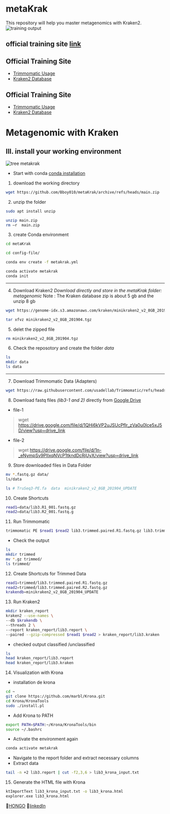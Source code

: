 # metaKrak 
This repository will help you master metagenomics with Kraken2.
![training output](https://github.com/user-attachments/assets/76c156d6-157f-4cad-a547-a77e28588ec7)


## official training site [link](https://ugene.net/metagenomic-classification-with-kraken/)
## Official Training Site
- [Trimmomatic Usage](http://www.usadellab.org/cms/?page=trimmomatic)
- [Kraken2 Database](https://benlangmead.github.io/aws-indexes/k2)

## Official Training Site
- [Trimmomatic Usage](http://www.usadellab.org/cms/?page=trimmomatic)
- [Kraken2 Database](https://benlangmead.github.io/aws-indexes/k2)

# Metagenomic with Kraken
## III. install your working environment
![tree metakrak](https://github.com/user-attachments/assets/96fc18b1-b1ed-4978-934b-27d9d4911714)
- Start with conda [conda installation](https://github.com/Bboy010/eDNA-training-24/tree/main)
1. download the working directory
```bash
wget https://github.com/Bboy010/metaKrak/archive/refs/heads/main.zip
```
2. unzip the folder
```bash
sudo apt install unzip
```
```bash
unzip main.zip
rm –r  main.zip
```
3. create Conda environment
```bash
cd metaKrak
```
```bash
cd config-file/
```
```bash
conda env create -f metakrak.yml
```
```bash
conda activate metakrak
conda init
```
---
4. Download Kraken2
*Download directly and store in the metaKrak folder: metagenomic*
Note
: The Kraken database zip is about 5 gb and the unzip 8 gb

``` bash
wget https://genome-idx.s3.amazonaws.com/kraken/minikraken2_v2_8GB_201904.tgz
```
``` bash
tar xfvz minikraken2_v2_8GB_201904.tgz
```
5. delet the zipped file

```bash
rm minikraken2_v2_8GB_201904.tgz
```
6. Check the reposotory and create the folder *data*

```bash
ls
mkdir data
ls data
```
--- 
7. Download Trimmomatic Data (Adapters)
```bash
wget https://raw.githubusercontent.com/usadellab/Trimmomatic/refs/heads/main/adapters/TruSeq3-PE.fa
```
8. Download fastq files *(lib3-1 and 2)* directly from [Google Drive](https://drive.google.com/drive/folders/1c2xbJzB3GmmAEax6u-bMwd4eVAWqCrVJ?usp=drive_link)

- file-1 
> wget https://drive.google.com/file/d/1QHi6kVP2uJSUcPflr_zVa0u0lce5xJ5D/view?usp=drive_link
- file-2
> wget  https://drive.google.com/file/d/1n-_eNympSv9PIIxqNVcP1tkndDcRjUyX/view?usp=drive_link

9. Store downloaded files in Data Folder
```bash
mv *.fastq.gz data/
ls/data

ls # TruSeq3-PE.fa  data  minikraken2_v2_8GB_201904_UPDATE
```
10. Create Shortcuts

``` bash
read1=data/lib3.R1_001.fastq.gz
read2=data/lib3.R2_001.fastq.g
````

11. Run Trimmomatic
``` bash
trimmomatic PE $read1 $read2 lib3.trimmed.paired.R1.fastq.gz lib3.trimmed.unpaired.R1.fastq.gz lib3.trimmed.paired.R2.fastq.gz lib3.trimmed.unpaired.R2.fastq.gz ILLUMINACLIP:TruSeq3-PE.fa:2:30:10 LEADING:3 TRAILING:3 MINLEN:36
```

- Check the output
```bash
ls
mkdir trimmed
mv *.gz trimmed/
ls trimmed/
```
12. Create Shortcuts for Trimmed Data
``` bash
read1=trimmed/lib3.trimmed.paired.R1.fastq.gz
read2=trimmed/lib3.trimmed.paired.R2.fastq.gz
krakendb=minikraken2_v2_8GB_201904_UPDATE
```
13. Run Kraken2
``` bash
mkdir kraken_report
kraken2 --use-names \
--db $krakendb \
--threads 2 \
--report kraken_report/lib3.report \
--paired --gzip-compressed $read1 $read2 > kraken_report/lib3.kraken
```
- checked output classified /unclassified
``` bash
ls
head kraken_report/lib3.report
head kraken_report/lib3.kraken
```
14. Visualization with Krona
- installation de krona
``` bash
cd ~
git clone https://github.com/marbl/Krona.git
cd Krona/KronaTools
sudo ./install.pl
```
- Add Krona to PATH
``` bash
export PATH=$PATH:~/Krona/KronaTools/bin
source ~/.bashrc
```
- Activate the environment again
``` bash
conda activate metakrak
```
- Navigate to the report folder and extract necessary columns
- Extract data

``` bash
tail -n +2 lib3.report | cut -f2,3,6 > lib3_krona_input.txt
```
15. Generate the HTML file with Krona
``` bash
ktImportText lib3_krona_input.txt -o lib3_krona.html
explorer.exe lib3_krona.html
```

🤦[HONGO](hkoffianderson@gmail.com) 🔗[linkedIn](https://www.linkedin.com/in/koffi-anderson-hongo-b165a4170/)
